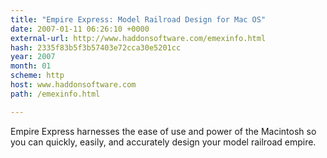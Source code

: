 ```yaml
---
title: "Empire Express: Model Railroad Design for Mac OS"
date: 2007-01-11 06:26:10 +0000
external-url: http://www.haddonsoftware.com/emexinfo.html
hash: 2335f83b5f3b57403e72cca30e5201cc
year: 2007
month: 01
scheme: http
host: www.haddonsoftware.com
path: /emexinfo.html

---
```


Empire Express harnesses the ease of use and power of the Macintosh so you can quickly, easily, and accurately design your model railroad empire.
